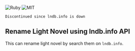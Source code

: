 ![Ruby](https://img.shields.io/badge/ruby-%23CC342D.svg?style=for-the-badge&logo=ruby&logoColor=white)
![MIT](https://img.shields.io/badge/License-MIT-blue.svg?style=for-the-badge&logoColor=white)

`Discontinued since lndb.info is down`

## Rename Light Novel using lndb.info API

This can rename light novel by search them on `lndb.info`.

